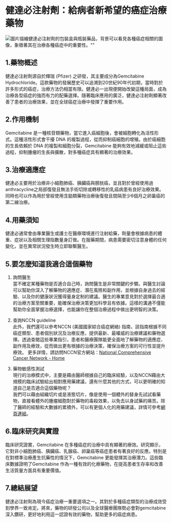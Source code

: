 # 健達必注射劑：給病者新希望的癌症治療藥物
![圖片描繪健達必注射劑的包裝盒與瓶裝藥品，背景可以看見各種癌症相關的圖像，象徵著其在治療各種癌症中的重要性。""](https://i.imgur.com/uCAXHTL.jpeg)

## 1.藥物概述

健達必注射劑源自於輝瑞 (Pfizer) 之研發，其主要成分為Gemcitabine Hydrochloride。這款藥物的發展歷史可以追溯到20世紀90年代初期，當時對於許多形式的癌症，治療方法仍相當有限。健達必一出現便開始改變這種局面，成為治療各型癌症的強而有力的配藥選擇。隨著臨床應用的廣泛，健達必注射劑顯著改善了患者的治療效果，並在全球癌症治療中發揮了重要作用。

## 2.作用機制

Gemcitabine 是一種核苷類藥物，當它進入癌細胞後，會被細胞轉化為活性形式。這種活性形式會干擾 DNA 的複製過程，從而抑制癌細胞的增殖。由於癌細胞的生長依賴於 DNA 的複製和細胞分裂，Gemcitabine 能夠有效地減緩或阻止這些過程，抑制腫瘤的生長與擴散，對多種癌症具有顯著的治療效果。

## 3.治療適應症

健達必主要用於治療非小細胞肺癌、胰臟癌與膀胱癌，並且對於曾經使用過anthracycline之局部復發且無法手術切除或轉移性的乳癌病患有良好治療效果。同時也可以作為用於曾經使用含鉑類藥物治療後復發且間隔至少6個月之卵巢癌的第二線治療。

## 4.用藥須知

健達必通常會由專業醫生或護士在醫療環境進行注射給藥，劑量會根據病患的體重、症狀以及相關生理指數量身訂做。在服藥期間，病患需要密切注意身體的任何變化，並在異常狀況發生時立即聯繫醫生。

## 5.要怎麼知道我適合這個藥物

1. 詢問醫生  
當不確定某種藥物是否適合自己時，詢問醫生是非常關鍵的步驟。與醫生討論可以幫助你深入了解藥物的適應症、潛在風險和副作用，並根據自身過去的經驗、以及你的健康狀況獲得量身定制的建議。醫生的專業意見對於選擇最合適的治療方案至關重要，能確保治療決策更加科學且有依據。這樣的溝通不僅能幫助你全面掌握治療選擇，也能讓你在整個治療過程中做出更明智的決策。 

2. 查詢NCCN guideline  
此外，我們還可以參考NCCN (美國國家綜合癌症網絡) 指南，該指南根據不同癌症類型、患者個別狀況及治療反應，提供最新、最權威的治療建議和藥物選擇。透過查閱這些專業指引，患者和醫療團隊能更全面地了解藥物的適應症、副作用及療效，從而做出更有根據的治療決策，確保治療方案的可行性並提升療效。 
更多詳情，請訪問NCCN官方網站：[National Comprehensive Cancer Network - Home](https://www.nccn.org/)

3. 藥物敏感性測試  
現行的治療模式中，主要是藉由醫師根據自己的臨床經驗，以及NCCN藉由大規模的臨床試驗給出相對應用藥建議，還有什麼其他的方式，可以更明確的知道自己是否適合這個藥物呢？   
我們可以藉由組織切片或是液態切片，像是使用一個體外的替身先試試看藥物，直接看體外的腫瘤細胞對於藥物的毒殺效果，以免去以身試藥的痛苦。除了醫師的經驗和大數據的累積外，可以有更個人化的用藥建議，詳情可參考[網頁連結](https://info.cancerfree.io/)。

## 6.臨床研究與實證

臨床研究證實，Gemcitabine 在多種癌症的治療中具有顯著的療效。研究顯示，它對非小細胞肺癌、胰臟癌、乳腺癌、卵巢癌等癌症患者有著良好的反應。特別是在對標準治療產生抗藥性的情況下，Gemcitabine 更能發揮其治療潛力。這些臨床數據證明了Gemcitabine 作為一種有效的化療藥物，在提高患者生存率和改善生活質量方面具有重要價值。

## 7.總結展望

健達必注射劑為現今癌症治療一重要選項之一。其對於多種癌症類型的治療成效受到學界一致肯定。將來，藥物的研發公司以及全球醫療團隊勢必會對gemcitabine深入鑽研，更好地利用這一認證有效的藥物，幫助更多的癌症病患。
